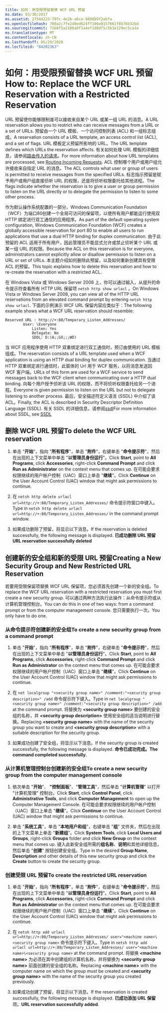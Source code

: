 ```yaml
---
title: 如何：用受限预留替换 WCF URL 预留
ms.date: 03/30/2017
ms.assetid: 2754d223-79fc-4e2b-a6ce-989889f2abfa
ms.openlocfilehash: 780a2c7fe240ed624ff106e8157661f8b76b32bd
ms.sourcegitcommit: 71b8f5a2108a0f1a4ef1d8d75c5b3e129ec5ca1e
ms.translationtype: MT
ms.contentlocale: zh-CN
ms.lasthandoff: 05/29/2020
ms.locfileid: "84202363"
---
```

# <a name="how-to-replace-the-wcf-url-reservation-with-a-restricted-reservation"></a><span data-ttu-id="981ca-102">如何：用受限预留替换 WCF URL 预留</span><span class="sxs-lookup"><span data-stu-id="981ca-102">How to: Replace the WCF URL Reservation with a Restricted Reservation</span></span>

<span data-ttu-id="981ca-103">URL 预留使你能够限制谁可以接收来自某个 URL 或某一组 URL 的消息。</span><span class="sxs-lookup"><span data-stu-id="981ca-103">A URL reservation allows you to restrict who can receive messages from a URL or a set of URLs.</span></span> <span data-ttu-id="981ca-104">预留由一个 URL 模板、一个访问控制列表 (ACL) 和一组标志组成。</span><span class="sxs-lookup"><span data-stu-id="981ca-104">A reservation consists of a URL template, an access control list (ACL), and a set of flags.</span></span> <span data-ttu-id="981ca-105">URL 模板定义预留所影响的 URL。</span><span class="sxs-lookup"><span data-stu-id="981ca-105">The URL template defines which URLs the reservation affects.</span></span> <span data-ttu-id="981ca-106">有关如何处理 URL 模板的详细信息，请参阅[路由传入的请求](/windows/win32/http/routing-incoming-requests)。</span><span class="sxs-lookup"><span data-stu-id="981ca-106">For more information about how URL templates are processed, see [Routing Incoming Requests](/windows/win32/http/routing-incoming-requests).</span></span> <span data-ttu-id="981ca-107">ACL 控制哪个用户或用户组允许接收来自指定 URL 的消息。</span><span class="sxs-lookup"><span data-stu-id="981ca-107">The ACL controls what user or group of users is permitted to receive messages from the specified URLs.</span></span> <span data-ttu-id="981ca-108">标志指示预留是赋予用户或用户组直接侦听 URL 的权限，还是将侦听权限委托给其他进程。</span><span class="sxs-lookup"><span data-stu-id="981ca-108">The flags indicate whether the reservation is to give a user or group permission to listen on the URL directly or to delegate the permission to listen to some other process.</span></span>  
  
 <span data-ttu-id="981ca-109">作为默认操作系统配置的一部分，Windows Communication Foundation （WCF）为端口80创建一个全局可访问的保留项，以使所有用户都能运行使用双 HTTP 绑定进行双工通信的应用程序。</span><span class="sxs-lookup"><span data-stu-id="981ca-109">As part of the default operating system configuration, Windows Communication Foundation (WCF) creates a globally accessible reservation for port 80 to enable all users to run applications that use a dual HTTP binding for duplex communication.</span></span> <span data-ttu-id="981ca-110">由于此预留的 ACL 适用于所有用户，因此管理员不能显式允许或禁止侦听某个 URL 或某一组 URL 的权限。</span><span class="sxs-lookup"><span data-stu-id="981ca-110">Because the ACL on this reservation is for everyone, administrators cannot explicitly allow or disallow permission to listen on a URL or set of URLs.</span></span> <span data-ttu-id="981ca-111">本主题介绍如何删除此预留，以及如何重新创建具有受限 ACL 的预留。</span><span class="sxs-lookup"><span data-stu-id="981ca-111">This topic explains how to delete this reservation and how to re-create the reservation with a restricted ACL.</span></span>  
  
<span data-ttu-id="981ca-112">在 Windows Vista 或 Windows Server 2008 上，你可以通过输入，从提升的命令提示符查看所有 HTTP URL 保留项 `netsh http show urlacl` 。</span><span class="sxs-lookup"><span data-stu-id="981ca-112">On Windows Vista or Windows Server 2008, you can view all of the HTTP URL reservations from an elevated command prompt by entering `netsh http show urlacl`.</span></span> <span data-ttu-id="981ca-113">下面的示例演示 WCF URL 保留内容应类似于：</span><span class="sxs-lookup"><span data-stu-id="981ca-113">The following example shows what a WCF URL reservation should resemble:</span></span>

```
Reserved URL : http://+:80/Temporary_Listen_Addresses/  
        User: \Everyone  
            Listen: Yes  
            Delegate: No  
            SDDL: D:(A;;GX;;;WD)  
```

 <span data-ttu-id="981ca-114">当 WCF 应用程序使用 HTTP 双重绑定进行双工通信时，预订由使用的 URL 模板组成。</span><span class="sxs-lookup"><span data-stu-id="981ca-114">The reservation consists of a URL template used when a WCF application is using an HTTP dual binding for duplex communication.</span></span> <span data-ttu-id="981ca-115">当通过 HTTP 双重绑定进行通信时，此窗体的 Url 用于 WCF 服务，以将消息发送回 WCF 客户端。</span><span class="sxs-lookup"><span data-stu-id="981ca-115">URLs of this form are used for a WCF service to send messages back to the WCF client when communicating over a HTTP dual binding.</span></span> <span data-ttu-id="981ca-116">向每个用户授予侦听该 URL 的权限，而不将侦听权限委托给另一个进程。</span><span class="sxs-lookup"><span data-stu-id="981ca-116">Everyone is given permission to listen on the URL but not to delegate listening to another process.</span></span> <span data-ttu-id="981ca-117">最后，安全描述符定义语言 (SSDL) 中介绍了该 ACL。</span><span class="sxs-lookup"><span data-stu-id="981ca-117">Finally, the ACL is described in Security Descriptor Definition Language (SSDL).</span></span> <span data-ttu-id="981ca-118">有关 SSDL 的详细信息，请参阅[ssdl](/windows/win32/secauthz/security-descriptor-definition-language)</span><span class="sxs-lookup"><span data-stu-id="981ca-118">For more information about SSDL, see [SSDL](/windows/win32/secauthz/security-descriptor-definition-language)</span></span>  
  
## <a name="to-delete-the-wcf-url-reservation"></a><span data-ttu-id="981ca-119">删除 WCF URL 预留</span><span class="sxs-lookup"><span data-stu-id="981ca-119">To delete the WCF URL reservation</span></span>  
  
1. <span data-ttu-id="981ca-120">单击 "**开始**"，指向 "**所有程序**"，单击 "**附件**"，右键单击 "**命令提示符**"，然后在出现的上下文菜单中单击 "**以管理员身份运行**"。</span><span class="sxs-lookup"><span data-stu-id="981ca-120">Click **Start**, point to **All Programs**, click **Accessories**, right-click **Command Prompt** and click **Run as Administrator** on the context menu that comes up.</span></span> <span data-ttu-id="981ca-121">在可能会要求权限继续的用户帐户控制（UAC）窗口上单击 "**继续**"。</span><span class="sxs-lookup"><span data-stu-id="981ca-121">Click **Continue** on the User Account Control (UAC) window that might ask permissions to continue.</span></span>  
  
2. <span data-ttu-id="981ca-122">在 `netsh http delete urlacl url=http://+:80/Temporary_Listen_Addresses/` 命令提示符窗口中键入。</span><span class="sxs-lookup"><span data-stu-id="981ca-122">Type in `netsh http delete urlacl url=http://+:80/Temporary_Listen_Addresses/` in the command prompt window.</span></span>  
  
3. <span data-ttu-id="981ca-123">如果成功删除了预留，将显示以下消息。</span><span class="sxs-lookup"><span data-stu-id="981ca-123">If the reservation is deleted successfully, the following message is displayed.</span></span> <span data-ttu-id="981ca-124">**已成功删除 URL 预留**</span><span class="sxs-lookup"><span data-stu-id="981ca-124">**URL reservation successfully deleted**</span></span>  
  
## <a name="creating-a-new-security-group-and-new-restricted-url-reservation"></a><span data-ttu-id="981ca-125">创建新的安全组和新的受限 URL 预留</span><span class="sxs-lookup"><span data-stu-id="981ca-125">Creating a New Security Group and New Restricted URL Reservation</span></span>  
 <span data-ttu-id="981ca-126">若要用受限保留项替换 WCF URL 保留项，您必须首先创建一个新的安全组。</span><span class="sxs-lookup"><span data-stu-id="981ca-126">To replace the WCF URL reservation with a restricted reservation you must first create a new security group.</span></span> <span data-ttu-id="981ca-127">可以通过两种方法执行此操作：从命令提示符或从计算机管理控制台。</span><span class="sxs-lookup"><span data-stu-id="981ca-127">You can do this in one of two ways: from a command prompt or from the computer management console.</span></span> <span data-ttu-id="981ca-128">您只需要执行一次。</span><span class="sxs-lookup"><span data-stu-id="981ca-128">You only have to do one.</span></span>  
  
### <a name="to-create-a-new-security-group-from-a-command-prompt"></a><span data-ttu-id="981ca-129">从命令提示符创建新的安全组</span><span class="sxs-lookup"><span data-stu-id="981ca-129">To create a new security group from a command prompt</span></span>  
  
1. <span data-ttu-id="981ca-130">单击 "**开始**"，指向 "**所有程序**"，单击 "**附件**"，右键单击 "**命令提示符**"，然后在出现的上下文菜单中单击 "**以管理员身份运行**"。</span><span class="sxs-lookup"><span data-stu-id="981ca-130">Click **Start**, point to **All Programs**, click **Accessories**, right-click **Command Prompt** and click **Run as Administrator** on the context menu that comes up.</span></span> <span data-ttu-id="981ca-131">在可能会要求权限继续的用户帐户控制（UAC）窗口上单击 "**继续**"。</span><span class="sxs-lookup"><span data-stu-id="981ca-131">Click **Continue** on the User Account Control (UAC) window that might ask permissions to continue.</span></span>  
  
2. <span data-ttu-id="981ca-132">在 `net localgroup "<security group name>" /comment:"<security group description>" /add` 命令提示符下键入。</span><span class="sxs-lookup"><span data-stu-id="981ca-132">Type in `net localgroup "<security group name>" /comment:"<security group description>" /add` at the command prompt.</span></span> <span data-ttu-id="981ca-133">将替换为 **\<security group name>** 要创建的安全组的名称，并 **\<security group description>** 使用安全组的适当说明进行替换。</span><span class="sxs-lookup"><span data-stu-id="981ca-133">Replacing **\<security group name>** with the name of the security group you want to create and **\<security group description>** with a suitable description for the security group.</span></span>  
  
3. <span data-ttu-id="981ca-134">如果成功创建了安全组，将显示以下消息。</span><span class="sxs-lookup"><span data-stu-id="981ca-134">If the security group is created successfully, the following message is displayed.</span></span> <span data-ttu-id="981ca-135">**命令已成功完成。**</span><span class="sxs-lookup"><span data-stu-id="981ca-135">**The command completed successfully.**</span></span>  
  
### <a name="to-create-a-new-security-group-from-the-computer-management-console"></a><span data-ttu-id="981ca-136">从计算机管理控制台创建新的安全组</span><span class="sxs-lookup"><span data-stu-id="981ca-136">To create a new security group from the computer management console</span></span>  
  
1. <span data-ttu-id="981ca-137">依次单击 "**开始**"、 **"控制面板**"、"**管理工具**"，然后单击 "**计算机管理**" 以打开 "计算机管理" 控制台。</span><span class="sxs-lookup"><span data-stu-id="981ca-137">Click **Start**, click **Control Panel**, click **Administrative Tools**, and click **Computer Management** to open up the Computer Management Console.</span></span> <span data-ttu-id="981ca-138">在可能会要求权限继续的用户帐户控制（UAC）窗口上单击 "**继续**"。</span><span class="sxs-lookup"><span data-stu-id="981ca-138">Click **Continue** on the User Account Control (UAC) window that might ask permissions to continue.</span></span>  
  
2. <span data-ttu-id="981ca-139">单击 "**系统工具**"，单击 "**本地用户和组**"，右键单击 "**组**" 文件夹，然后在出现的上下文菜单上单击 "**新建组**"。</span><span class="sxs-lookup"><span data-stu-id="981ca-139">Click **System Tools**, click **Local Users and Groups**, right-click **Groups** folder and click **New Group** on the context menu that comes up.</span></span> <span data-ttu-id="981ca-140">键入此新安全组所需的**组名称**、**说明**和其他详细信息，然后单击 "**创建**" 按钮创建安全组。</span><span class="sxs-lookup"><span data-stu-id="981ca-140">Type in the desired **Group Name**, **Description** and other details of this new security group and click the **Create** button to create the security group.</span></span>  
  
### <a name="to-create-the-restricted-url-reservation"></a><span data-ttu-id="981ca-141">创建受限 URL 预留</span><span class="sxs-lookup"><span data-stu-id="981ca-141">To create the restricted URL reservation</span></span>  
  
1. <span data-ttu-id="981ca-142">单击 "**开始**"，指向 "**所有程序**"，单击 "**附件**"，右键单击 "**命令提示符**"，然后在出现的上下文菜单中单击 "**以管理员身份运行**"。</span><span class="sxs-lookup"><span data-stu-id="981ca-142">Click **Start**, point to **All Programs**, click **Accessories**, right-click **Command Prompt** and click **Run as Administrator** on the context menu that comes up.</span></span> <span data-ttu-id="981ca-143">在可能会要求权限继续的用户帐户控制（UAC）窗口上单击 "**继续**"。</span><span class="sxs-lookup"><span data-stu-id="981ca-143">Click **Continue** on the User Account Control (UAC) window that might ask permissions to continue.</span></span>  
  
2. <span data-ttu-id="981ca-144">在 `netsh http add urlacl url=http://+:80/Temporary_Listen_Addresses/ user="<machine name>\<security group name>` 命令提示符下键入。</span><span class="sxs-lookup"><span data-stu-id="981ca-144">Type in `netsh http add urlacl url=http://+:80/Temporary_Listen_Addresses/ user="<machine name>\<security group name>` at the command prompt.</span></span> <span data-ttu-id="981ca-145">将替换 **\<machine name>** 为必须在其中创建组的计算机名称，并将替换为 **\<security group name>** 前面创建的安全组的名称。</span><span class="sxs-lookup"><span data-stu-id="981ca-145">Replacing **\<machine name>** with the computer name on which the group must be created and **\<security group name>** with the name of the security group you created previously.</span></span>  
  
3. <span data-ttu-id="981ca-146">如果成功创建了预留，将显示以下消息。</span><span class="sxs-lookup"><span data-stu-id="981ca-146">If the reservation is created successfully, the following message is displayed.</span></span> <span data-ttu-id="981ca-147">**已成功添加 URL 保留**项。</span><span class="sxs-lookup"><span data-stu-id="981ca-147">**URL reservation successfully added**.</span></span>
